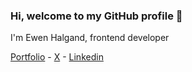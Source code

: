 ### Hi, welcome to my GitHub profile 👋

I'm Ewen Halgand, frontend developer

[Portfolio](https://ewha.fr) - [X](https://x.com/ewha_dev) - [Linkedin](https://www.linkedin.com/in/ewen-halgand/)
